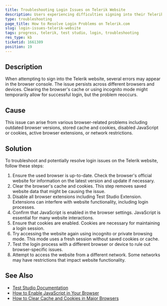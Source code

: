 ```yaml
---
title: Troubleshooting Login Issues on Telerik Website
description: Users experiencing difficulties signing into their Telerik accounts can follow these steps to troubleshoot the common causes.
type: troubleshooting
page_title: How to Resolve Login Problems on Telerik.com
slug: login-issues-telerik-website
tags: progress, telerik, test studio, login, troubleshooting
res_type: kb
ticketid: 1661389
position: 19
---
```


## Description

When attempting to sign into the Telerik website, several errors may appear in the browser console. The issue persists across different browsers and devices. Clearing the browser's cache or using incognito mode might temporarily allow for successful login, but the problem reoccurs.

## Cause

This issue can arise from various browser-related problems including outdated browser versions, stored cache and cookies, disabled JavaScript or cookies, active browser extensions, or network restrictions.

## Solution

To troubleshoot and potentially resolve login issues on the Telerik website, follow these steps:

1. Ensure the used browser is up-to-date. Check the browser's official website for information on the latest version and update if necessary.
2. Clear the browser's cache and cookies. This step removes saved website data that might be causing the issue.
3. Disable all browser extensions including Test Studio Extension. Extensions can interfere with website functionality, including login processes.
4. Confirm that JavaScript is enabled in the browser settings. JavaScript is essential for many website interactions.
5. Ensure that cookies are enabled. Cookies are necessary for maintaining a login session.
6. Try accessing the website again using incognito or private browsing mode. This mode uses a fresh session without saved cookies or cache.
7. Test the login process with a different browser or device to rule out browser-specific issues.
8. Attempt to access the website from a different network. Some networks may have restrictions that impact website functionality.



## See Also

- [Test Studio Documentation](https://docs.telerik.com/teststudio/)
- [How to Enable JavaScript in Your Browser](https://www.enable-javascript.com/)
- [How to Clear Cache and Cookies in Major Browsers](https://www.pcworld.com/article/242939/how-to-delete-cookies.html)
